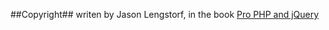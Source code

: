 ##Copyright##
writen by Jason Lengstorf, in the book [Pro PHP and jQuery](http://www.apress.com/9781430228479)
